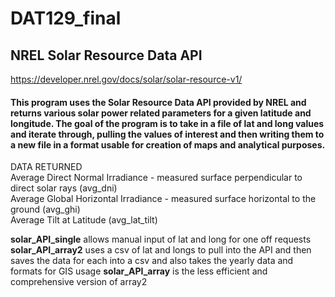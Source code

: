 # DAT129_final
## NREL Solar Resource Data API
https://developer.nrel.gov/docs/solar/solar-resource-v1/

#### This program uses the Solar Resource Data API provided by NREL and returns various solar power related parameters for a given latitude and longitude. The goal of the program is to take in a file of lat and long values and iterate through, pulling the values of interest and then writing them to a new file in a format usable for creation of maps and analytical purposes.

DATA RETURNED  
Average Direct Normal Irradiance - measured surface perpendicular to direct solar rays (avg_dni)  
Average Global Horizontal Irradiance - measured surface horizontal to the ground (avg_ghi)  
Average Tilt at Latitude (avg_lat_tilt)


**solar_API_single** allows manual input of lat and long for one off requests
**solar_API_array2** uses a csv of lat and longs to pull into the API and then saves the data for each into a csv and also takes the yearly data and formats for GIS usage
**solar_API_array** is the less efficient and comprehensive version of array2
